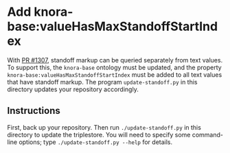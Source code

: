 # Add knora-base:valueHasMaxStandoffStartIndex

With [PR #1307](https://github.com/dhlab-basel/Knora/pull/1307), standoff markup
can be queried separately from text values. To support this, the `knora-base`
ontology must be updated, and the property `knora-base:valueHasMaxStandoffStartIndex`
must be added to all text values that have standoff markup. The program
`update-standoff.py` in this directory updates your repository accordingly.

## Instructions

First, back up your repository. Then run `./update-standoff.py` in this directory
to update the triplestore. You will need to specify some command-line options; type
`./update-standoff.py --help` for details.
